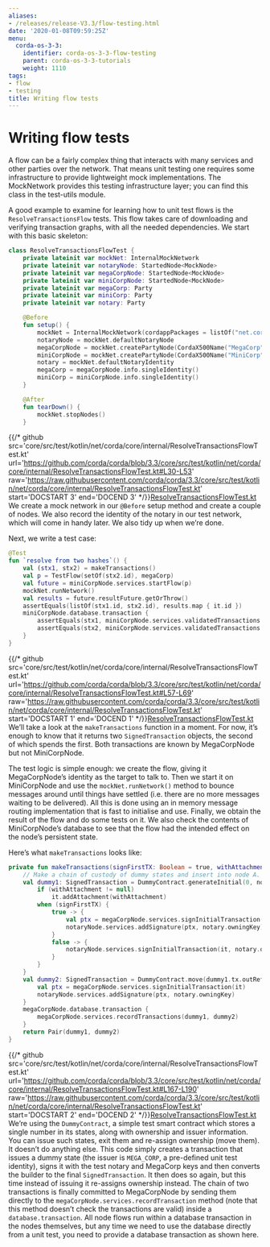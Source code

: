 ```yaml
---
aliases:
- /releases/release-V3.3/flow-testing.html
date: '2020-01-08T09:59:25Z'
menu:
  corda-os-3-3:
    identifier: corda-os-3-3-flow-testing
    parent: corda-os-3-3-tutorials
    weight: 1110
tags:
- flow
- testing
title: Writing flow tests
---
```





# Writing flow tests

A flow can be a fairly complex thing that interacts with many services and other parties over the network. That
means unit testing one requires some infrastructure to provide lightweight mock implementations. The MockNetwork
provides this testing infrastructure layer; you can find this class in the test-utils module.

A good example to examine for learning how to unit test flows is the `ResolveTransactionsFlow` tests. This
flow takes care of downloading and verifying transaction graphs, with all the needed dependencies. We start
with this basic skeleton:

```kotlin
class ResolveTransactionsFlowTest {
    private lateinit var mockNet: InternalMockNetwork
    private lateinit var notaryNode: StartedNode<MockNode>
    private lateinit var megaCorpNode: StartedNode<MockNode>
    private lateinit var miniCorpNode: StartedNode<MockNode>
    private lateinit var megaCorp: Party
    private lateinit var miniCorp: Party
    private lateinit var notary: Party

    @Before
    fun setup() {
        mockNet = InternalMockNetwork(cordappPackages = listOf("net.corda.testing.contracts", "net.corda.core.internal"))
        notaryNode = mockNet.defaultNotaryNode
        megaCorpNode = mockNet.createPartyNode(CordaX500Name("MegaCorp", "London", "GB"))
        miniCorpNode = mockNet.createPartyNode(CordaX500Name("MiniCorp", "London", "GB"))
        notary = mockNet.defaultNotaryIdentity
        megaCorp = megaCorpNode.info.singleIdentity()
        miniCorp = miniCorpNode.info.singleIdentity()
    }

    @After
    fun tearDown() {
        mockNet.stopNodes()
    }

```
{{/* github src='core/src/test/kotlin/net/corda/core/internal/ResolveTransactionsFlowTest.kt' url='https://github.com/corda/corda/blob/3.3/core/src/test/kotlin/net/corda/core/internal/ResolveTransactionsFlowTest.kt#L30-L53' raw='https://raw.githubusercontent.com/corda/corda/3.3/core/src/test/kotlin/net/corda/core/internal/ResolveTransactionsFlowTest.kt' start='DOCSTART 3' end='DOCEND 3' */}}[ResolveTransactionsFlowTest.kt](https://github.com/corda/corda/blob/release/os/3.3/core/src/test/kotlin/net/corda/core/internal/ResolveTransactionsFlowTest.kt)
We create a mock network in our `@Before` setup method and create a couple of nodes. We also record the identity
of the notary in our test network, which will come in handy later. We also tidy up when we’re done.

Next, we write a test case:

```kotlin
@Test
fun `resolve from two hashes`() {
    val (stx1, stx2) = makeTransactions()
    val p = TestFlow(setOf(stx2.id), megaCorp)
    val future = miniCorpNode.services.startFlow(p)
    mockNet.runNetwork()
    val results = future.resultFuture.getOrThrow()
    assertEquals(listOf(stx1.id, stx2.id), results.map { it.id })
    miniCorpNode.database.transaction {
        assertEquals(stx1, miniCorpNode.services.validatedTransactions.getTransaction(stx1.id))
        assertEquals(stx2, miniCorpNode.services.validatedTransactions.getTransaction(stx2.id))
    }
}

```
{{/* github src='core/src/test/kotlin/net/corda/core/internal/ResolveTransactionsFlowTest.kt' url='https://github.com/corda/corda/blob/3.3/core/src/test/kotlin/net/corda/core/internal/ResolveTransactionsFlowTest.kt#L57-L69' raw='https://raw.githubusercontent.com/corda/corda/3.3/core/src/test/kotlin/net/corda/core/internal/ResolveTransactionsFlowTest.kt' start='DOCSTART 1' end='DOCEND 1' */}}[ResolveTransactionsFlowTest.kt](https://github.com/corda/corda/blob/release/os/3.3/core/src/test/kotlin/net/corda/core/internal/ResolveTransactionsFlowTest.kt)
We’ll take a look at the `makeTransactions` function in a moment. For now, it’s enough to know that it returns two
`SignedTransaction` objects, the second of which spends the first. Both transactions are known by MegaCorpNode but
not MiniCorpNode.

The test logic is simple enough: we create the flow, giving it MegaCorpNode’s identity as the target to talk to.
Then we start it on MiniCorpNode and use the `mockNet.runNetwork()` method to bounce messages around until things have
settled (i.e. there are no more messages waiting to be delivered). All this is done using an in memory message
routing implementation that is fast to initialise and use. Finally, we obtain the result of the flow and do
some tests on it. We also check the contents of MiniCorpNode’s database to see that the flow had the intended effect
on the node’s persistent state.

Here’s what `makeTransactions` looks like:

```kotlin
private fun makeTransactions(signFirstTX: Boolean = true, withAttachment: SecureHash? = null): Pair<SignedTransaction, SignedTransaction> {
    // Make a chain of custody of dummy states and insert into node A.
    val dummy1: SignedTransaction = DummyContract.generateInitial(0, notary, megaCorp.ref(1)).let {
        if (withAttachment != null)
            it.addAttachment(withAttachment)
        when (signFirstTX) {
            true -> {
                val ptx = megaCorpNode.services.signInitialTransaction(it)
                notaryNode.services.addSignature(ptx, notary.owningKey)
            }
            false -> {
                notaryNode.services.signInitialTransaction(it, notary.owningKey)
            }
        }
    }
    val dummy2: SignedTransaction = DummyContract.move(dummy1.tx.outRef(0), miniCorp).let {
        val ptx = megaCorpNode.services.signInitialTransaction(it)
        notaryNode.services.addSignature(ptx, notary.owningKey)
    }
    megaCorpNode.database.transaction {
        megaCorpNode.services.recordTransactions(dummy1, dummy2)
    }
    return Pair(dummy1, dummy2)
}

```
{{/* github src='core/src/test/kotlin/net/corda/core/internal/ResolveTransactionsFlowTest.kt' url='https://github.com/corda/corda/blob/3.3/core/src/test/kotlin/net/corda/core/internal/ResolveTransactionsFlowTest.kt#L167-L190' raw='https://raw.githubusercontent.com/corda/corda/3.3/core/src/test/kotlin/net/corda/core/internal/ResolveTransactionsFlowTest.kt' start='DOCSTART 2' end='DOCEND 2' */}}[ResolveTransactionsFlowTest.kt](https://github.com/corda/corda/blob/release/os/3.3/core/src/test/kotlin/net/corda/core/internal/ResolveTransactionsFlowTest.kt)
We’re using the `DummyContract`, a simple test smart contract which stores a single number in its states, along
with ownership and issuer information. You can issue such states, exit them and re-assign ownership (move them).
It doesn’t do anything else. This code simply creates a transaction that issues a dummy state (the issuer is
`MEGA_CORP`, a pre-defined unit test identity), signs it with the test notary and MegaCorp keys and then
converts the builder to the final `SignedTransaction`. It then does so again, but this time instead of issuing
it re-assigns ownership instead. The chain of two transactions is finally committed to MegaCorpNode by sending them
directly to the `megaCorpNode.services.recordTransaction` method (note that this method doesn’t check the
transactions are valid) inside a `database.transaction`.  All node flows run within a database transaction in the
nodes themselves, but any time we need to use the database directly from a unit test, you need to provide a database
transaction as shown here.






